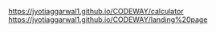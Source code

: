 https://jyotiaggarwal1.github.io/CODEWAY/calculator
https://jyotiaggarwal1.github.io/CODEWAY/landing%20page

